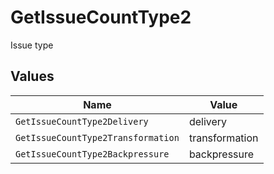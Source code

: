 # GetIssueCountType2

Issue type


## Values

| Name                               | Value                              |
| ---------------------------------- | ---------------------------------- |
| `GetIssueCountType2Delivery`       | delivery                           |
| `GetIssueCountType2Transformation` | transformation                     |
| `GetIssueCountType2Backpressure`   | backpressure                       |